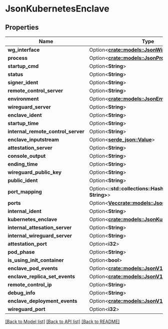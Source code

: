 # JsonKubernetesEnclave

## Properties

Name | Type | Description | Notes
------------ | ------------- | ------------- | -------------
**wg_interface** | Option<[**crate::models::JsonWireguardInterface**](json_WireguardInterface.md)> |  | [optional]
**process** | Option<[**crate::models::JsonProcess**](json_Process.md)> |  | [optional]
**startup_cmd** | Option<**String**> |  | [optional]
**status** | Option<**String**> |  | [optional]
**signer_ident** | Option<**String**> |  | [optional]
**remote_control_server** | Option<**String**> |  | [optional]
**environment** | Option<[**crate::models::JsonEnvironment**](json_Environment.md)> |  | [optional]
**wireguard_server** | Option<**String**> |  | [optional]
**enclave_ident** | Option<**String**> |  | [optional]
**startup_time** | Option<**String**> |  | [optional]
**internal_remote_control_server** | Option<**String**> |  | [optional]
**enclave_inputstream** | Option<[**serde_json::Value**](.md)> |  | [optional]
**attestation_server** | Option<**String**> |  | [optional]
**console_output** | Option<**String**> |  | [optional]
**ending_time** | Option<**String**> |  | [optional]
**wireguard_public_key** | Option<**String**> |  | [optional]
**public_ident** | Option<**String**> |  | [optional]
**port_mapping** | Option<**::std::collections::HashMap<String, String>**> |  | [optional]
**ports** | Option<[**Vec<crate::models::JsonEnclavePort>**](json_EnclavePort.md)> |  | [optional]
**internal_ident** | Option<**String**> |  | [optional]
**kubernetes_enclave** | Option<[**crate::models::JsonKubernetesEnclave**](json_KubernetesEnclave.md)> |  | [optional]
**internal_attesation_server** | Option<**String**> |  | [optional]
**internal_wireguard_server** | Option<**String**> |  | [optional]
**attestation_port** | Option<**i32**> |  | [optional]
**pod_phase** | Option<**String**> |  | [optional]
**is_using_init_container** | Option<**bool**> |  | [optional]
**enclave_pod_events** | Option<[**crate::models::JsonV1EventList**](json_V1EventList.md)> |  | [optional]
**enclave_replica_set_events** | Option<[**crate::models::JsonV1EventList**](json_V1EventList.md)> |  | [optional]
**remote_control_ip** | Option<**String**> |  | [optional]
**debug_info** | Option<**String**> |  | [optional]
**enclave_deployment_events** | Option<[**crate::models::JsonV1EventList**](json_V1EventList.md)> |  | [optional]
**wireguard_port** | Option<**i32**> |  | [optional]

[[Back to Model list]](../README.md#documentation-for-models) [[Back to API list]](../README.md#documentation-for-api-endpoints) [[Back to README]](../README.md)


